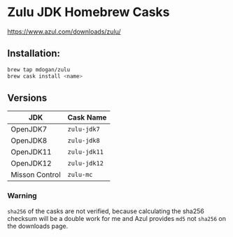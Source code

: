 # Zulu JDK Homebrew Casks

https://www.azul.com/downloads/zulu/

## Installation:

```bash
brew tap mdogan/zulu
brew cask install <name>
```

## Versions

| JDK | Cask Name |
|--|--|
| OpenJDK7 | `zulu-jdk7` |
| OpenJDK8 | `zulu-jdk8` |
| OpenJDK11 | `zulu-jdk11` |
| OpenJDK12 | `zulu-jdk12` |
| Misson Control | `zulu-mc` |


### Warning

`sha256` of the casks are not verified, because calculating the sha256 checksum will be a double
work for me and Azul provides `md5` not `sha256` on the downloads page.
